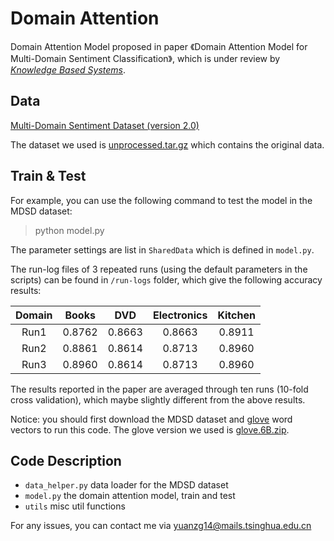 # Domain Attention

Domain Attention Model proposed in paper 《Domain Attention Model for Multi-Domain Sentiment Classification》, which is under review by [*Knowledge Based Systems*](https://www.journals.elsevier.com/knowledge-based-systems/).

## Data

[Multi-Domain Sentiment Dataset (version 2.0)](https://www.cs.jhu.edu/~mdredze/datasets/sentiment/)

The dataset we used is [unprocessed.tar.gz](https://www.cs.jhu.edu/~mdredze/datasets/sentiment/unprocessed.tar.gz) which contains the original data.

## Train & Test

For example, you can use the following command to test the model in the MDSD dataset:

> python model.py

The parameter settings are list in `SharedData` which is defined in `model.py`.

The run-log files of 3 repeated runs (using the default parameters in the scripts) can be found in `/run-logs` folder, which give the following accuracy results:

| Domain | Books | DVD | Electronics | Kitchen |
|:-----:|:-----:|:-----:|:-----:|:-----:|
| Run1 | 0.8762 | 0.8663 | 0.8663 | 0.8911 |
| Run2 | 0.8861 | 0.8614 | 0.8713 | 0.8960 |
| Run3 | 0.8960 | 0.8614 | 0.8713 | 0.8960 |

The results reported in the paper are averaged through ten runs (10-fold cross validation), which maybe slightly different from the above results.

Notice: you should first download the MDSD dataset and [glove](https://nlp.stanford.edu/projects/glove/) word vectors to run this code. The glove version we used is [glove.6B.zip](http://nlp.stanford.edu/data/glove.6B.zip).

## Code Description

 - `data_helper.py` data loader for the MDSD dataset
 - `model.py` the domain attention model, train and test
 - `utils` misc util functions
 
 
For any issues, you can contact me via [yuanzg14@mails.tsinghua.edu.cn](mailto:yuanzg14@mails.tsinghua.edu.cn)
